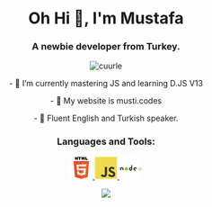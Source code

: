 <h1 align="center">Oh Hi 👋, I'm Mustafa</h1>
<h3 align="center">A newbie developer from Turkey.</h3>

<p align="center"> <img src="https://komarev.com/ghpvc/?username=cuurle&label=Profile%20views&color=0e75b6&style=flat" alt="cuurle" /> </p>
<p align="center">
- 🌱 I’m currently mastering JS and learning D.JS V13
<p align="center">
- 📝 My website is musti.codes
<p align="center">
- 💬 Fluent English and Turkish speaker.

</p>
</p>
</p>
</p>


<h3 align="center">Languages and Tools:</h3>
<p align="center"> <a href="https://www.w3.org/html/" target="_blank"> <img src="https://raw.githubusercontent.com/devicons/devicon/master/icons/html5/html5-original-wordmark.svg" alt="html5" width="40" height="40"/> </a> <a href="https://developer.mozilla.org/en-US/docs/Web/JavaScript" target="_blank"> <img src="https://raw.githubusercontent.com/devicons/devicon/master/icons/javascript/javascript-original.svg" alt="javascript" width="40" height="40"/> </a> <a href="https://nodejs.org" target="_blank"> <img src="https://raw.githubusercontent.com/devicons/devicon/master/icons/nodejs/nodejs-original-wordmark.svg" alt="nodejs" width="40" height="40"/> </a> </p>

<p align="center">
  <img src="https://lanyard-profile-readme.vercel.app/api/515548625682694169?idleMessage=resting%20(or%20probably%20in%20school)" />
</p>
